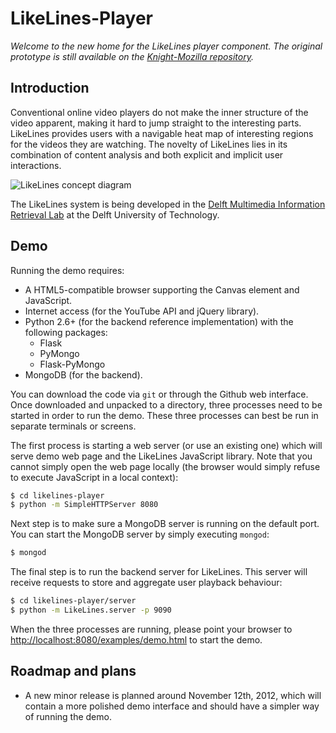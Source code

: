 LikeLines-Player
============

*Welcome to the new home for the LikeLines player component. The original prototype is still available on the [Knight-Mozilla repository](https://github.com/Knight-Mozilla/likelines-mojo).*

## Introduction
Conventional online video players do not make the inner structure of the video apparent, making it hard to jump straight to the interesting parts. LikeLines provides users with a navigable heat map of interesting regions for the videos they are watching. The novelty of LikeLines lies in its combination of content analysis and both explicit and implicit user interactions.

![LikeLines concept diagram](https://raw.github.com/ShinNoNoir/likelines-player/master/doc/diagram.png)

The LikeLines system is being developed in the [Delft Multimedia Information Retrieval Lab](http://dmirlab.tudelft.nl/) at the Delft University of Technology.


## Demo
Running the demo requires:

 * A HTML5-compatible browser supporting the Canvas element and JavaScript.
 * Internet access (for the YouTube API and jQuery library).
 * Python 2.6+ (for the backend reference implementation) with the following packages:
   * Flask
   * PyMongo
   * Flask-PyMongo
 * MongoDB (for the backend).

You can download the code via `git` or through the Github web interface. Once downloaded and unpacked to a directory, three processes need to be started in order to run the demo. These three processes can best be run in separate terminals or screens.

The first process is starting a web server (or use an existing one) which will serve demo web page and the LikeLines JavaScript library. Note that you cannot simply open the web page locally (the browser would simply refuse to execute JavaScript in a local context):

```sh
$ cd likelines-player
$ python -m SimpleHTTPServer 8080
```

Next step is to make sure a MongoDB server is running on the default port. You can start the MongoDB server by simply executing `mongod`:

```sh
$ mongod
```

The final step is to run the backend server for LikeLines. This server will receive requests to store and aggregate user playback behaviour:

```sh
$ cd likelines-player/server
$ python -m LikeLines.server -p 9090
```

When the three processes are running, please point your browser to [http://localhost:8080/examples/demo.html](http://localhost:8080/examples/demo.html) to start the demo.

## Roadmap and plans
 * A new minor release is planned around November 12th, 2012, which will contain a more polished demo interface and should have a simpler way of running the demo.
